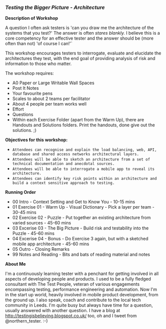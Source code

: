 ### _Testing the Bigger Picture - Architecture_

__Description of Workshop__

A question I often ask testers is 'can you draw me the architecture of the systems that you test?' The answer is often *stares blankly.* I believe this is a core competency for an effective tester and the answer should be (more often than not) 'of course I can!'`

This workshop encourages testers to interrogate, evaluate and elucidate the architectures they test, with the end goal of providing analysis of risk and information to those who matter.

The workshop requires:
* A0 Paper or Large Writable Wall Spaces
* Post It Notes
* Your favourite pens
* Scales to about 2 teams per facilitator 
* About 4 people per team works well
* Effort
* Questions
* Within each Exercise Folder (apart from the Warm Up), there are Handouts and Solutions folders. Print the handouts, done give out the solutions. ;)

__Objectives for this workshop:__

* `Attendees can recognise and explain the load balancing, web, API, database and shared access networks architectural layers.`
* `Attendees will be able to sketch an architecture from a set of technical documentation and anecdotal sources.`
* `Attendees will be able to interrogate a mobile app to reveal its architecture.`
* `Attendees can identify key risk points within an architecture and build a context sensitive approach to testing.`

__Running Order__

* 00 Intro - Context Setting and Get to Know You - 10-15 mins
* 01 Exercise 01 - Warm Up - Visual Dictionary - Pick a layer per team - 30-45 mins
* 02 Exercise 02 - Puzzle - Put together an existing architecture from varied sources - 45-60 mins
* 03 Excerise 03 - The Big Picture - Build risk and testability into the Puzzle - 45-60 mins
* 04 Excerise 04 - Bonus - Do Exercise 3 again, but with a sketched mobile app architecture - 45-60 mins
* 05 Outro - Closing Remarks
* 99 Notes and Reading - Bits and bats of reading material and notes

__About Me__

I'm a continuously learning tester with a penchant for getting involved in all aspects of developing people and products. I used to be a fully fledged consultant with The Test People, veteran of various engagements encompassing testing, performance engineering and automation. Now I'm in the start up world, heavily involved in mobile product development, from the ground up. I also speak, coach and contribute to the local tech community in Leeds. I'm quite busy but always have time for a question, usually answered with another question. I have a blog at http://testingisbelieving.blogspot.co.uk/ too, oh and I tweet from @northern_tester. :-)